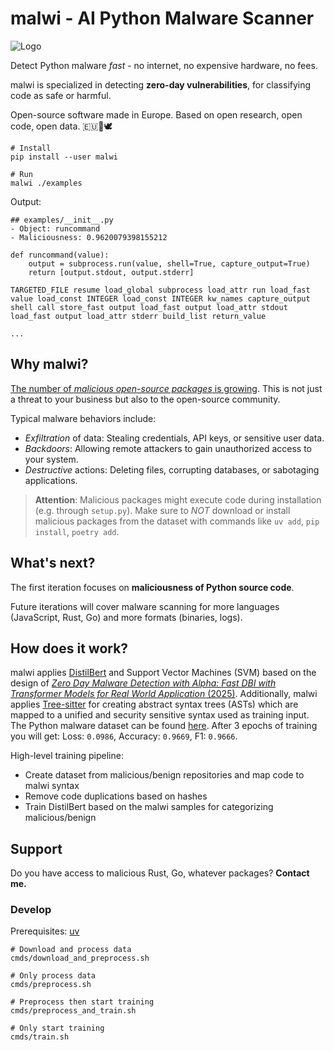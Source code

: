 # malwi - AI Python Malware Scanner

<img src="malwi-logo.png" alt="Logo">

Detect Python malware _fast_ - no internet, no expensive hardware, no fees.

malwi is specialized in detecting **zero-day vulnerabilities**, for classifying code as safe or harmful. 

Open-source software made in Europe.
Based on open research, open code, open data.
 🇪🇺🤘🕊️

```
# Install
pip install --user malwi
```

```
# Run
malwi ./examples
```

Output:
```
## examples/__init__.py
- Object: runcommand
- Maliciousness: 0.9620079398155212

def runcommand(value):
    output = subprocess.run(value, shell=True, capture_output=True)
    return [output.stdout, output.stderr]

TARGETED_FILE resume load_global subprocess load_attr run load_fast value load_const INTEGER load_const INTEGER kw_names capture_output shell call store_fast output load_fast output load_attr stdout load_fast output load_attr stderr build_list return_value

...
```



## Why malwi?

[The number of _malicious open-source packages_ is growing](https://arxiv.org/pdf/2404.04991). This is not just a threat to your business but also to the open-source community.

Typical malware behaviors include:

- _Exfiltration_ of data: Stealing credentials, API keys, or sensitive user data.
- _Backdoors_: Allowing remote attackers to gain unauthorized access to your system.
- _Destructive_ actions: Deleting files, corrupting databases, or sabotaging applications.

> **Attention**: Malicious packages might execute code during installation (e.g. through `setup.py`). 
Make sure to *NOT* download or install malicious packages from the dataset with commands like `uv add`, `pip install`, `poetry add`.

## What's next?

The first iteration focuses on **maliciousness of Python source code**.

Future iterations will cover malware scanning for more languages (JavaScript, Rust, Go) and more formats (binaries, logs).

## How does it work?

malwi applies [DistilBert](https://huggingface.co/docs/transformers/model_doc/distilbert) and Support Vector Machines (SVM) based on the design of [_Zero Day Malware Detection with Alpha: Fast DBI with Transformer Models for Real World Application_ (2025)](https://arxiv.org/pdf/2504.14886v1). 
Additionally, malwi applies [Tree-sitter](https://tree-sitter.github.io/tree-sitter/) for creating abstract syntax trees (ASTs) which are mapped to a unified and security sensitive syntax used as training input. The Python malware dataset can be found [here](https://github.com/lxyeternal/pypi_malregistry). After 3 epochs of training you will get: Loss: `0.0986`, Accuracy: `0.9669`, F1: `0.9666`.

High-level training pipeline:

- Create dataset from malicious/benign repositories and map code to malwi syntax
- Remove code duplications based on hashes
- Train DistilBert based on the malwi samples for categorizing malicious/benign

## Support

Do you have access to malicious Rust, Go, whatever packages? **Contact me.**

### Develop

Prerequisites: [uv](https://docs.astral.sh/uv/)
```
# Download and process data
cmds/download_and_preprocess.sh

# Only process data
cmds/preprocess.sh

# Preprocess then start training
cmds/preprocess_and_train.sh

# Only start training
cmds/train.sh
```